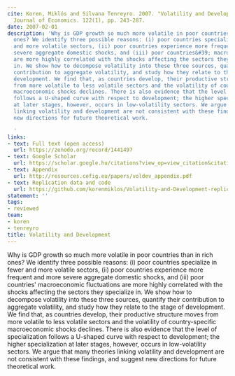```yaml
---
cite: Koren, Miklós and Silvana Tenreyro. 2007. "Volatility and Development" Quarterly
  Journal of Economics. 122(1), pp. 243-287.
date: 2007-02-01
description: 'Why is GDP growth so much more volatile in poor countries than in rich
  ones? We identify three possible reasons: (i) poor countries specialize in fewer
  and more volatile sectors, (ii) poor countries experience more frequent and more
  severe aggregate domestic shocks, and (iii) poor countries&#39; macroeconomic fluctuations
  are more highly correlated with the shocks affecting the sectors they specialize
  in. We show how to decompose volatility into these three sources, quantify their
  contribution to aggregate volatility, and study how they relate to the stage of
  development. We find that, as countries develop, their productive structure moves
  from more volatile to less volatile sectors and the volatility of country-specific
  macroeconomic shocks declines. There is also evidence that the level of specialization
  follows a U-shaped curve with respect to development; the higher specialization
  at later stages, however, occurs in low-volatility sectors. We argue that many theories
  linking volatility and development are not consistent with these findings, and suggest
  new directions for future theoretical work.

  '
links:
- text: Full text (open access)
  url: https://zenodo.org/record/1441497
- text: Google Scholar
  url: https://scholar.google.hu/citations?view_op=view_citation&citation_for_view=fFTegXUAAAAJ:R3hNpaxXUhUC
- text: Appendix
  url: http://resources.cefig.eu/papers/voldev_appendix.pdf
- text: Replication data and code
  url: https://github.com/korenmiklos/Volatility-and-Development-replication/tree/v1.0
statement: ''
tags:
- reviewed
team:
- koren
- tenreyro
title: Volatility and Development
---
```

Why is GDP growth so much more volatile in poor countries than in rich ones? We identify three possible reasons: (i) poor countries specialize in fewer and more volatile sectors, (ii) poor countries experience more frequent and more severe aggregate domestic shocks, and (iii) poor countries&#39; macroeconomic fluctuations are more highly correlated with the shocks affecting the sectors they specialize in. We show how to decompose volatility into these three sources, quantify their contribution to aggregate volatility, and study how they relate to the stage of development. We find that, as countries develop, their productive structure moves from more volatile to less volatile sectors and the volatility of country-specific macroeconomic shocks declines. There is also evidence that the level of specialization follows a U-shaped curve with respect to development; the higher specialization at later stages, however, occurs in low-volatility sectors. We argue that many theories linking volatility and development are not consistent with these findings, and suggest new directions for future theoretical work.


